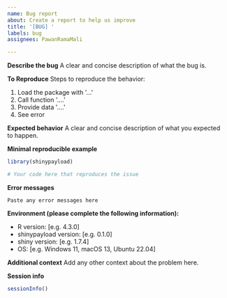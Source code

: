 ```yaml
---
name: Bug report
about: Create a report to help us improve
title: '[BUG] '
labels: bug
assignees: PawanRamaMali

---
```


**Describe the bug**
A clear and concise description of what the bug is.

**To Reproduce**
Steps to reproduce the behavior:
1. Load the package with '...'
2. Call function '....'
3. Provide data '....'
4. See error

**Expected behavior**
A clear and concise description of what you expected to happen.

**Minimal reproducible example**
```r
library(shinypayload)

# Your code here that reproduces the issue
```

**Error messages**
```
Paste any error messages here
```

**Environment (please complete the following information):**
- R version: [e.g. 4.3.0]
- shinypayload version: [e.g. 0.1.0]
- shiny version: [e.g. 1.7.4]
- OS: [e.g. Windows 11, macOS 13, Ubuntu 22.04]

**Additional context**
Add any other context about the problem here.

**Session info**
```r
sessionInfo()
```